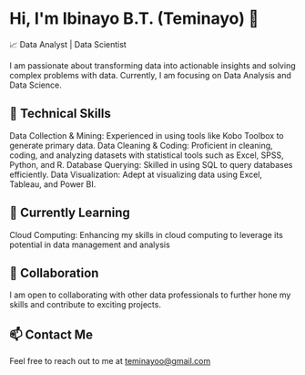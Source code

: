 

# Hi, I'm Ibinayo B.T. (Teminayo) 👋

📈 Data Analyst | Data Scientist 

I am passionate about transforming data into actionable insights and solving complex problems with data. Currently, I am focusing on Data Analysis and Data Science.

## 🌟 Technical Skills

Data Collection & Mining: Experienced in using tools like Kobo Toolbox to generate primary data.
Data Cleaning & Coding: Proficient in cleaning, coding, and analyzing datasets with statistical tools such as Excel, SPSS, Python, and R.
Database Querying: Skilled in using SQL to query databases efficiently.
Data Visualization: Adept at visualizing data using Excel, Tableau, and Power BI.

## 🌱 Currently Learning

Cloud Computing: Enhancing my skills in cloud computing to leverage its potential in data management and analysis

## 👯 Collaboration

I am open to collaborating with other data professionals to further hone my skills and contribute to exciting projects.

## 📫 Contact Me

Feel free to reach out to me at teminayoo@gmail.com






